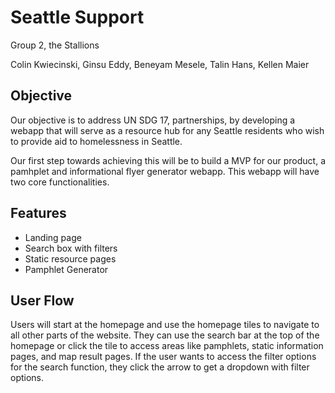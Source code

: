 # Seattle Support

Group 2, the Stallions

Colin Kwiecinski, Ginsu Eddy, Beneyam Mesele, Talin Hans, Kellen Maier

## Objective

Our objective is to address UN SDG 17, partnerships, by developing a webapp that will serve as a resource hub for
any Seattle residents who wish to provide aid to homelessness in Seattle.

Our first step towards achieving this will be to build a MVP for our product, a pamhplet and informational flyer generator webapp.
This webapp will have two core functionalities.

## Features

- Landing page
- Search box with filters
- Static resource pages
- Pamphlet Generator

## User Flow

Users will start at the homepage and use the homepage tiles to navigate to all other parts of the website. They can use the search bar at the top of the homepage or click the tile to access areas like pamphlets, static information pages, and map result pages.
If the user wants to access the filter options for the search function, they click the arrow to get a dropdown with filter options.
